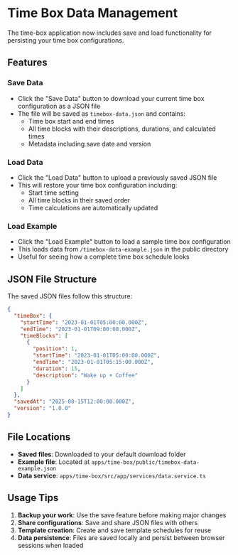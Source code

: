 # Time Box Data Management

The time-box application now includes save and load functionality for persisting your time box configurations.

## Features

### Save Data

- Click the "Save Data" button to download your current time box configuration as a JSON file
- The file will be saved as `timebox-data.json` and contains:
  - Time box start and end times
  - All time blocks with their descriptions, durations, and calculated times
  - Metadata including save date and version

### Load Data

- Click the "Load Data" button to upload a previously saved JSON file
- This will restore your time box configuration including:
  - Start time setting
  - All time blocks in their saved order
  - Time calculations are automatically updated

### Load Example

- Click the "Load Example" button to load a sample time box configuration
- This loads data from `/timebox-data-example.json` in the public directory
- Useful for seeing how a complete time box schedule looks

## JSON File Structure

The saved JSON files follow this structure:

```json
{
  "timeBox": {
    "startTime": "2023-01-01T05:00:00.000Z",
    "endTime": "2023-01-01T09:00:00.000Z",
    "timeBlocks": [
      {
        "position": 1,
        "startTime": "2023-01-01T05:00:00.000Z",
        "endTime": "2023-01-01T05:15:00.000Z",
        "duration": 15,
        "description": "Wake up + Coffee"
      }
    ]
  },
  "savedAt": "2025-08-15T12:00:00.000Z",
  "version": "1.0.0"
}
```

## File Locations

- **Saved files**: Downloaded to your default download folder
- **Example file**: Located at `apps/time-box/public/timebox-data-example.json`
- **Data service**: `apps/time-box/src/app/services/data.service.ts`

## Usage Tips

1. **Backup your work**: Use the save feature before making major changes
2. **Share configurations**: Save and share JSON files with others
3. **Template creation**: Create and save template schedules for reuse
4. **Data persistence**: Files are saved locally and persist between browser sessions when loaded
